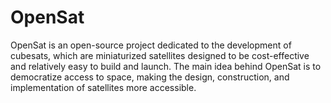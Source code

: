 # OpenSat
OpenSat is an open-source project dedicated to the development of cubesats, which are miniaturized satellites designed to be cost-effective and relatively easy to build and launch. The main idea behind OpenSat is to democratize access to space, making the design, construction, and implementation of satellites more accessible.
